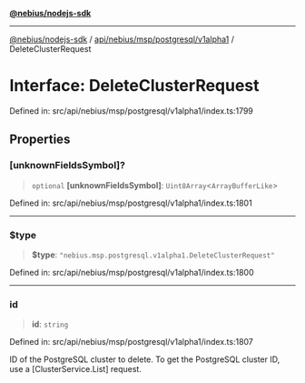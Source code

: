 [**@nebius/nodejs-sdk**](../../../../../../README.md)

***

[@nebius/nodejs-sdk](../../../../../../README.md) / [api/nebius/msp/postgresql/v1alpha1](../README.md) / DeleteClusterRequest

# Interface: DeleteClusterRequest

Defined in: src/api/nebius/msp/postgresql/v1alpha1/index.ts:1799

## Properties

### \[unknownFieldsSymbol\]?

> `optional` **\[unknownFieldsSymbol\]**: `Uint8Array`\<`ArrayBufferLike`\>

Defined in: src/api/nebius/msp/postgresql/v1alpha1/index.ts:1801

***

### $type

> **$type**: `"nebius.msp.postgresql.v1alpha1.DeleteClusterRequest"`

Defined in: src/api/nebius/msp/postgresql/v1alpha1/index.ts:1800

***

### id

> **id**: `string`

Defined in: src/api/nebius/msp/postgresql/v1alpha1/index.ts:1807

ID of the PostgreSQL cluster to delete.
 To get the PostgreSQL cluster ID, use a [ClusterService.List] request.
